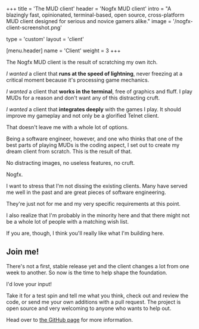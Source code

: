 +++
title = 'The MUD client'
header = 'Nogfx MUD client'
intro = "A blazingly fast, opinionated, terminal-based, open source, cross-platform MUD client designed for serious and novice gamers alike."
image = '/nogfx-client-screenshot.png'

type = 'custom'
layout = 'client'

[menu.header]
  name = 'Client'
  weight = 3
+++

The Nogfx MUD client is the result of scratching my own itch.

_I wanted_ a client that **runs at the speed of lightning**, never freezing at a critical moment because it's processing game mechanics.

_I wanted_ a client that **works in the terminal**, free of graphics and fluff. I play MUDs for a reason and don't want any of this distracting cruft.

_I wanted_ a client that **integrates deeply** with the games I play. It should improve my gameplay and not only be a glorified Telnet client.

That doesn't leave me with a whole lot of options.

Being a software engineer, however, and one who thinks that one of the best parts of playing MUDs is the coding aspect, I set out to create my dream client from scratch. This is the result of that.

No distracting images, no useless features, no cruft.

Nogfx.

I want to stress that I'm not dissing the existing clients. Many have served me well in the past and are great pieces of software engineering.

They're just not for me and my very specific requirements at this point.

I also realize that I'm probably in the minority here and that there might not be a whole lot of people with a matching wish list.

If you are, though, I think you'll really like what I'm building here.

## Join me!

There's not a first, stable release yet and the client changes a lot from one week to another. So now is the time to help shape the foundation.

I'd love your input!

Take it for a test spin and tell me what you think, check out and review the code, or send me your own additions with a pull request. The project is open source and very welcoming to anyone who wants to help out.

Head over to [the GitHub page](https://github.com/tobiassjosten/nogfx) for more information.
